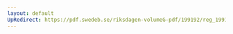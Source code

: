 ```yaml
---
layout: default
UpRedirect: https://pdf.swedeb.se/riksdagen-volumeG-pdf/199192/reg_199192/reg_199192_0311.pdf
---
```

